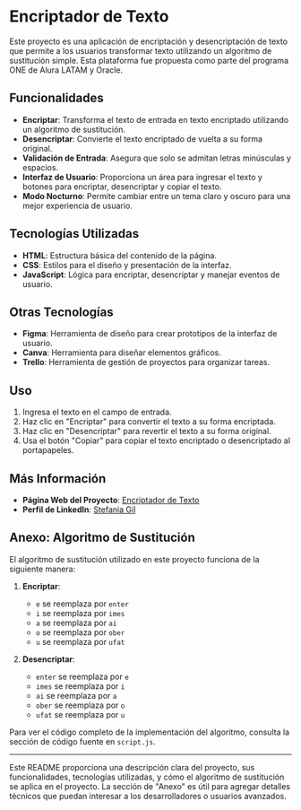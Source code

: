 # Encriptador de Texto

Este proyecto es una aplicación de encriptación y desencriptación de texto que permite a los usuarios transformar texto utilizando un algoritmo de sustitución simple. Esta plataforma fue propuesta como parte del programa ONE de Alura LATAM y Oracle. 

## Funcionalidades

- **Encriptar**: Transforma el texto de entrada en texto encriptado utilizando un algoritmo de sustitución.
- **Desencriptar**: Convierte el texto encriptado de vuelta a su forma original.
- **Validación de Entrada**: Asegura que solo se admitan letras minúsculas y espacios.
- **Interfaz de Usuario**: Proporciona un área para ingresar el texto y botones para encriptar, desencriptar y copiar el texto.
- **Modo Nocturno**: Permite cambiar entre un tema claro y oscuro para una mejor experiencia de usuario.

## Tecnologías Utilizadas

- **HTML**: Estructura básica del contenido de la página.
- **CSS**: Estilos para el diseño y presentación de la interfaz.
- **JavaScript**: Lógica para encriptar, desencriptar y manejar eventos de usuario.

## Otras Tecnologías

- **Figma**: Herramienta de diseño para crear prototipos de la interfaz de usuario.
- **Canva**: Herramienta para diseñar elementos gráficos.
- **Trello**: Herramienta de gestión de proyectos para organizar tareas.

## Uso

1. Ingresa el texto en el campo de entrada.
2. Haz clic en "Encriptar" para convertir el texto a su forma encriptada.
3. Haz clic en "Desencriptar" para revertir el texto a su forma original.
4. Usa el botón "Copiar" para copiar el texto encriptado o desencriptado al portapapeles.

## Más Información

- **Página Web del Proyecto**: [Encriptador de Texto](https://stefigil.github.io/encriptador-de-textos/) 
- **Perfil de LinkedIn**: [Stefania Gil](https://www.linkedin.com/in/stefania-gil-2b043222a/) 


## Anexo: Algoritmo de Sustitución

El algoritmo de sustitución utilizado en este proyecto funciona de la siguiente manera:

1. **Encriptar**:
   - `e` se reemplaza por `enter`
   - `i` se reemplaza por `imes`
   - `a` se reemplaza por `ai`
   - `o` se reemplaza por `ober`
   - `u` se reemplaza por `ufat`

2. **Desencriptar**:
   - `enter` se reemplaza por `e`
   - `imes` se reemplaza por `i`
   - `ai` se reemplaza por `a`
   - `ober` se reemplaza por `o`
   - `ufat` se reemplaza por `u`

Para ver el código completo de la implementación del algoritmo, consulta la sección de código fuente en `script.js`.

---

Este README proporciona una descripción clara del proyecto, sus funcionalidades, tecnologías utilizadas, y cómo el algoritmo de sustitución se aplica en el proyecto. La sección de "Anexo" es útil para agregar detalles técnicos que puedan interesar a los desarrolladores o usuarios avanzados.

